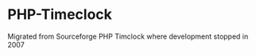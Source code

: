 PHP-Timeclock
=============

Migrated from Sourceforge PHP Timclock where development stopped in 2007

